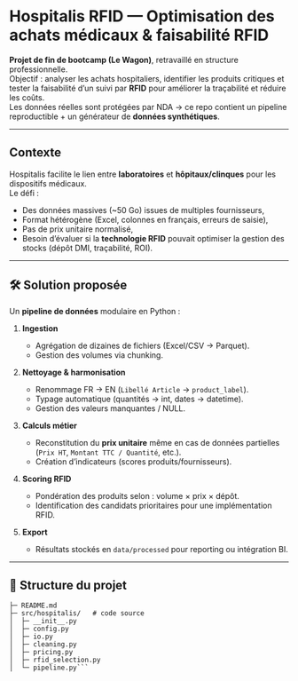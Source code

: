 # Hospitalis RFID — Optimisation des achats médicaux & faisabilité RFID

**Projet de fin de bootcamp (Le Wagon)**, retravaillé en structure professionnelle.  
Objectif : analyser les achats hospitaliers, identifier les produits critiques et tester la faisabilité d’un suivi par **RFID** pour améliorer la traçabilité et réduire les coûts.  
Les données réelles sont protégées par NDA → ce repo contient un pipeline reproductible + un générateur de **données synthétiques**.

---

## Contexte

Hospitalis facilite le lien entre **laboratoires** et **hôpitaux/clinques** pour les dispositifs médicaux.  
Le défi :  
- Des données massives (~50 Go) issues de multiples fournisseurs,  
- Format hétérogène (Excel, colonnes en français, erreurs de saisie),  
- Pas de prix unitaire normalisé,  
- Besoin d’évaluer si la **technologie RFID** pouvait optimiser la gestion des stocks (dépôt DMI, traçabilité, ROI).

---

## 🛠️ Solution proposée

Un **pipeline de données** modulaire en Python :  

1. **Ingestion**  
   - Agrégation de dizaines de fichiers (Excel/CSV → Parquet).  
   - Gestion des volumes via chunking.

2. **Nettoyage & harmonisation**  
   - Renommage FR → EN (`Libellé Article` → `product_label`).  
   - Typage automatique (quantités → int, dates → datetime).  
   - Gestion des valeurs manquantes / NULL.

3. **Calculs métier**  
   - Reconstitution du **prix unitaire** même en cas de données partielles (`Prix HT`, `Montant TTC / Quantité`, etc.).  
   - Création d’indicateurs (scores produits/fournisseurs).

4. **Scoring RFID**  
   - Pondération des produits selon : volume × prix × dépôt.  
   - Identification des candidats prioritaires pour une implémentation RFID.

5. **Export**  
   - Résultats stockés en `data/processed` pour reporting ou intégration BI.

---

## 📂 Structure du projet

```hospitalis-rfid/
├─ README.md
├─ src/hospitalis/   # code source
│  ├─ __init__.py
│  ├─ config.py
│  ├─ io.py
│  ├─ cleaning.py
│  ├─ pricing.py
│  ├─ rfid_selection.py
│  └─ pipeline.py```
